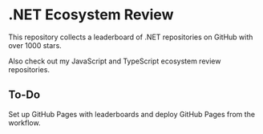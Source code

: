 # .NET Ecosystem Review

This repository collects a leaderboard of .NET repositories on GitHub with over
1000 stars.

Also check out my JavaScript and TypeScript ecosystem review repositories.

## To-Do

Set up GitHub Pages with leaderboards and deploy GitHub Pages from the workflow.
